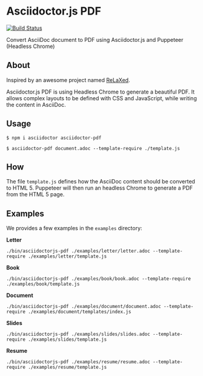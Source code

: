 # Asciidoctor.js PDF

[![Build Status](https://travis-ci.org/Mogztter/asciidoctor-pdf.js.svg?branch=master)](https://travis-ci.org/Mogztter/asciidoctor-pdf.js)

Convert AsciiDoc document to PDF using Asciidoctor.js and Puppeteer (Headless Chrome)

## About

Inspired by an awesome project named [ReLaXed](https://github.com/RelaxedJS/ReLaXed).

Asciidoctor.js PDF is using Headless Chrome to generate a beautiful PDF.
It allows complex layouts to be defined with CSS and JavaScript, while writing the content in AsciiDoc.

## Usage

    $ npm i asciidoctor asciidoctor-pdf

    $ asciidoctor-pdf document.adoc --template-require ./template.js

## How

The file `template.js` defines how the AsciiDoc content should be converted to HTML 5.
Puppeteer will then run an headless Chrome to generate a PDF from the HTML 5 page.

## Examples

We provides a few examples in the `examples` directory:

**Letter**

    ./bin/asciidoctorjs-pdf ./examples/letter/letter.adoc --template-require ./examples/letter/template.js

**Book**

    ./bin/asciidoctorjs-pdf ./examples/book/book.adoc --template-require ./examples/book/template.js

**Document**

    ./bin/asciidoctorjs-pdf ./examples/document/document.adoc --template-require ./examples/document/templates/index.js

**Slides**

    ./bin/asciidoctorjs-pdf ./examples/slides/slides.adoc --template-require ./examples/slides/template.js

**Resume**

    ./bin/asciidoctorjs-pdf ./examples/resume/resume.adoc --template-require ./examples/resume/template.js

